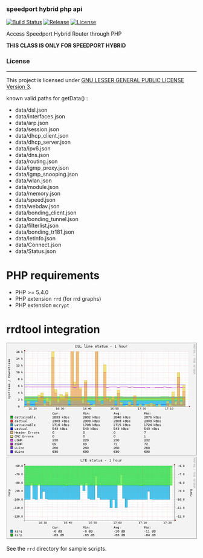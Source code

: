 ### speedport hybrid php api

[![Build Status](https://travis-ci.org/Stricted/speedport-hybrid-php-api.svg)](https://travis-ci.org/Stricted/speedport-hybrid-php-api) [![Release](https://img.shields.io/github/release/Stricted/speedport-hybrid-php-api.svg?style=flat-square)](https://github.com/Stricted/speedport-hybrid-php-api/releases/latest) [![License](https://img.shields.io/badge/license-LGPLv3-brightgreen.svg?style=flat-square)](https://github.com/Stricted/speedport-hybrid-php-api/blob/master/LICENSE)

Access Speedport Hybrid Router through PHP

**THIS CLASS IS ONLY FOR SPEEDPORT HYBRID**

### License
---
This project is licensed under [GNU LESSER GENERAL PUBLIC LICENSE Version 3](https://github.com/Stricted/speedport-hybrid-php-api/blob/master/LICENSE).

known valid paths for getData() :
 * data/dsl.json
 * data/interfaces.json
 * data/arp.json
 * data/session.json
 * data/dhcp_client.json
 * data/dhcp_server.json
 * data/ipv6.json
 * data/dns.json
 * data/routing.json
 * data/igmp_proxy.json
 * data/igmp_snooping.json
 * data/wlan.json
 * data/module.json
 * data/memory.json
 * data/speed.json
 * data/webdav.json
 * data/bonding_client.json
 * data/bonding_tunnel.json
 * data/filterlist.json
 * data/bonding_tr181.json
 * data/letinfo.json
 * data/Connect.json
 * data/Status.json
 
PHP requirements
============= 
 * PHP >= 5.4.0
 * PHP extension `rrd` (for rrd graphs)
 * PHP extension `mcrypt`

rrdtool integration
=============

![dsl status](assets/dsl-1h.png)
![lte status](assets/lteinfo-1h.png)

See the ```rrd``` directory for sample scripts.